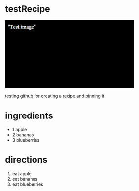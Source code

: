 # testRecipe
![test image](https://raw.githubusercontent.com/dudgeon/testRecipe/master/test-image.png)

testing github for creating a recipe and pinning it

# ingredients

- 1 apple
- 2 bananas
- 3 blueberries
 
# directions

1. eat apple
2. eat bananas
3. eat blueberries

